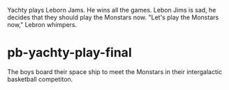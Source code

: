 Yachty plays Leborn Jams. He wins all the games. Lebon Jims is sad, he decides that they should play the Monstars now. "Let's play the Monstars now," Lebron whimpers.

# pb-yachty-play-final
The boys board their space ship to meet the Monstars in their intergalactic basketball competiton.